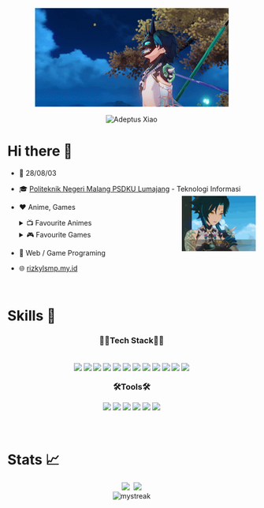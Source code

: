 <!-- Author: rizkylsmp -->

<div align="center">
  <img src="./images/xiao1.gif">
</div>
<p align="center">
  <img <img src="https://readme-typing-svg.demolab.com?font=Fira+Code&pause=1000&color=186C2E&center=true&random=false&width=435&lines=GIMME+ALMOND+TOFUUU+%3C333" alt="Adeptus Xiao" />
</p>

# Hi there 👋

- 📆 28/08/03
- 🎓 <a href="https://opac-lumajang.polinema.ac.id">Politeknik Negeri Malang PSDKU Lumajang</a> - Teknologi Informasi <img src="./images/xiao2.gif" align="right" width=150px/>
- ❤️ Anime, Games
  <details><summary>📺 Favourite Animes</summary>
    <ul>
      <li><a href="https://anilist.co/anime/11757/Sword-Art-Online">Sword Art Online</a></li>
      <li><a href="https://anilist.co/anime/11771/Kuroko-no-Basket">Kuroko no Basuke</a></li>
      <li><a href="https://anilist.co/anime/16498/Shingeki-no-Kyojin">Attack on Titan</a></li>
    </ul>
    </details>
  <details><summary>🎮 Favourite Games</summary>
    <ul>
      <li>Genshin Impact</li>
      <li>Suikoden</li>
      <li>Grand Chase</li>
    </ul>
    </details>
- 💙 Web / Game Programing
- 🌐 <a href="https://rizkylsmp.my.id">rizkylsmp.my.id</a>

  <br>

# Skills 🎨

<center>
  <h3 align=center>👨‍💻Tech Stack👨‍💻
  <br><br>

![](https://img.shields.io/badge/HTML5-E34F26?style=for-the-badge&logo=html5&logoColor=white)
![](https://img.shields.io/badge/CSS3-1572B6?style=for-the-badge&logo=css3&logoColor=white)
![](https://img.shields.io/badge/JavaScript-F7DF1E?style=for-the-badge&logo=javascript&logoColor=black)
![](https://img.shields.io/badge/Node.js-43853D?style=for-the-badge&logo=node.js&logoColor=white)
![](https://img.shields.io/badge/React-20232A?style=for-the-badge&logo=react&logoColor=61DAFB)
![](https://img.shields.io/badge/Vue.js-35495E?style=for-the-badge&logo=vue.js&logoColor=4FC08D)
![](https://img.shields.io/badge/Tailwind_CSS-38B2AC?style=for-the-badge&logo=tailwind-css&logoColor=white)
![](https://img.shields.io/badge/Bootstrap-563D7C?style=for-the-badge&logo=bootstrap&logoColor=white)
![](https://img.shields.io/badge/MySQL-00000F?style=for-the-badge&logo=mysql&logoColor=white)
![](https://img.shields.io/badge/MongoDB-4EA94B?style=for-the-badge&logo=mongodb&logoColor=white)
![](https://img.shields.io/badge/Express.js-404D59?style=for-the-badge)
![](https://img.shields.io/badge/C%23-239120?style=for-the-badge&logo=c-sharp&logoColor=white)

🛠️Tools🛠️
<br>

![](https://img.shields.io/badge/Adobe%20Photoshop-31A8FF?style=for-the-badge&logo=Adobe%20Photoshop&logoColor=black)
![](https://img.shields.io/badge/Adobe%20after%20affects-CF96FD?style=for-the-badge&logo=Adobe%20after%20effects&logoColor=393665)
![](https://img.shields.io/badge/Visual_Studio-5C2D91?style=for-the-badge&logo=visual%20studio&logoColor=white)
![](https://img.shields.io/badge/GitHub-100000?style=for-the-badge&logo=github&logoColor=white)
![](https://img.shields.io/badge/Figma-F24E1E?style=for-the-badge&logo=figma&logoColor=white)
![](https://img.shields.io/badge/Unity-100000?style=for-the-badge&logo=unity&logoColor=white)

<br>
</center>

# Stats 📈

<p align="center">
<img width=351 src="https://readme-stats-spelljinxer.vercel.app/api?username=Spelljinxer&theme=dracula&show_icons=true&count_private=true&show_icons=true">&nbsp;
<img width=294 src="https://readme-stats-spelljinxer.vercel.app/api/top-langs?username=Spelljinxer&layout=compact&theme=dracula&custom_title=Top&nbsp;Languages"/><br>
<!-- Streak API-->
<img src="https://github-readme-streak-stats.herokuapp.com/?user=Spelljinxer&theme=dracula" alt="mystreak"/>
</p>
